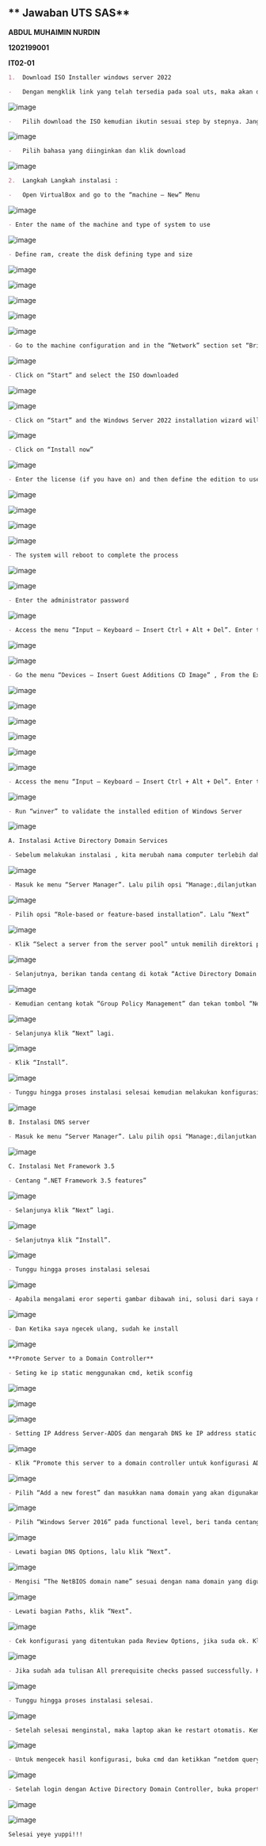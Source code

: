 ## 				** Jawaban UTS SAS**

**ABDUL MUHAIMIN NURDIN**

**1202199001**

**IT02-01**


```markdown
1.	Download ISO Installer windows server 2022
```

```markdown
-	Dengan mengklik link yang telah tersedia pada soal uts, maka akan dibawa ke link tersebut dengan tampilan seperti dibawah ini :
```



![image](https://user-images.githubusercontent.com/62064492/143055397-36f7dd74-54c5-40a8-8dbc-c01f3b9af267.png)



```markdown
-	Pilih download the ISO kemudian ikutin sesuai step by stepnya. Jangan lupa centang "yes" kemudian continue
```
![image](https://user-images.githubusercontent.com/62064492/143053175-653f48de-9823-4f51-8a0b-3e45a5b30969.png)


```markdown
-	Pilih bahasa yang diinginkan dan klik download
```

![image](https://user-images.githubusercontent.com/62064492/143054412-3007ddec-869b-4b2a-8005-904741790331.png)

```markdown
2.	Langkah Langkah instalasi :
```

```markdown
-	Open VirtualBox and go to the “machine – New” Menu


```

![image](https://user-images.githubusercontent.com/62064492/143054598-1f6e6fc3-c1a7-4a57-ab2b-78f2d7e2ebef.png)


```markdown
- Enter the name of the machine and type of system to use
```

![image](https://user-images.githubusercontent.com/62064492/143054762-87d1d4a1-858f-444d-8a39-52aef92be822.png)

```markdown
- Define ram, create the disk defining type and size
```

![image](https://user-images.githubusercontent.com/62064492/143054912-54ba54b0-578d-48fc-9683-3af3273c0a5f.png)

![image](https://user-images.githubusercontent.com/62064492/143055084-ee7c4214-06c5-45be-9730-de3a94b1a693.png)

![image](https://user-images.githubusercontent.com/62064492/143055198-bc2a0183-3407-4eb7-a44d-e1f0b6a4dfc0.png)

![image](https://user-images.githubusercontent.com/62064492/143055756-ac239256-e401-450b-9820-5af8044f2f3b.png)

![image](https://user-images.githubusercontent.com/62064492/143055916-67c941d0-c713-4ef4-a6b5-717256fc449d.png)

```markdown
- Go to the machine configuration and in the “Network” section set “Bridge adapter”
```

![image](https://user-images.githubusercontent.com/62064492/143056170-c0aeb41f-8827-4925-9031-036b48e052b6.png)



```markdown
- Click on “Start” and select the ISO downloaded
```


![image](https://user-images.githubusercontent.com/62064492/143056320-0b7067e7-d5cc-44f3-b603-9a4948458450.png)

![image](https://user-images.githubusercontent.com/62064492/143056354-4c788dd4-9e99-4b56-a35e-8a174c7d4c45.png)

```markdown
- Click on “Start” and the Windows Server 2022 installation wizard will load
```

![image](https://user-images.githubusercontent.com/62064492/143063440-38670bfb-ec6c-4faa-aebc-153a7335261b.png)

```markdown
- Click on “Install now”
```

![image](https://user-images.githubusercontent.com/62064492/143063713-1c3f1ff1-f6eb-4818-adf7-e08f8b6f9a46.png)

```markdown
- Enter the license (if you have on) and then define the edition to use, Accept the license and then proceed with the installation of Windows Server 2022
```

![image](https://user-images.githubusercontent.com/62064492/143056936-1217ebea-2615-42be-8fc5-aab38dc8f412.png)

![image](https://user-images.githubusercontent.com/62064492/143056983-b9f82028-a4bd-4559-b990-7308468b0e4d.png)

![image](https://user-images.githubusercontent.com/62064492/143057019-910c5a7a-e41a-48a2-802a-a6c8b9c504b0.png)

![image](https://user-images.githubusercontent.com/62064492/143057060-3828692f-ecc5-4685-9922-f30aad714be5.png)


```markdown
- The system will reboot to complete the process
```

![image](https://user-images.githubusercontent.com/62064492/143057224-a70441ce-bcf8-4409-a7f6-7cd86045008e.png)

![image](https://user-images.githubusercontent.com/62064492/143057254-ba41bec5-2b5c-45e3-b628-24ecdbb7dcda.png)

```markdown
- Enter the administrator password
```
![image](https://user-images.githubusercontent.com/62064492/143057361-78d2d5d6-c2d0-42c2-82c5-5e9c2e1f2f50.png)

```markdown
- Access the menu “Input – Keyboard – Insert Ctrl + Alt + Del”. Enter the password created and wait for the configuration to load
```

![image](https://user-images.githubusercontent.com/62064492/143057442-756f4682-c260-467c-9f2a-88ebfbe57c52.png)

![image](https://user-images.githubusercontent.com/62064492/143057473-4cdefe33-c527-45f2-a2c4-0ad5167cbb36.png)


```markdown
- Go the menu “Devices – Insert Guest Additions CD Image” , From the Explorer run this and follow the steps pf the wizard. Reboot the machine
```

![image](https://user-images.githubusercontent.com/62064492/143057576-ab4e6e92-dee8-448e-8517-7896762ff6f3.png)

![image](https://user-images.githubusercontent.com/62064492/143057600-a4b5bfa4-87a5-412c-bb41-23ec20e4c293.png)

![image](https://user-images.githubusercontent.com/62064492/143057633-ff164af7-0320-4951-8a90-334ac7b81127.png)

![image](https://user-images.githubusercontent.com/62064492/143057688-6d498c5c-7804-4630-bf67-19c2855d6d4e.png)

![image](https://user-images.githubusercontent.com/62064492/143057798-c2e68da7-ff7a-465e-86ee-8a163429e018.png)

![image](https://user-images.githubusercontent.com/62064492/143057841-793a837d-8ce0-419d-bcbd-7d5f0a693e06.png)


```markdown
- Access the menu “Input – Keyboard – Insert Ctrl + Alt + Del”. Enter the password created and wait for the configuration to load
```
![image](https://user-images.githubusercontent.com/62064492/143057955-b7282bcd-8bc1-40f9-858e-b2c40e1bcfbc.png)

```markdown
- Run “winver” to validate the installed edition of Windows Server
```

![image](https://user-images.githubusercontent.com/62064492/143058074-ab6a8d6f-8421-433e-afd9-3d1873a4123c.png)

```markdown
A. Instalasi Active Directory Domain Services
```

```markdown
- Sebelum melakukan instalasi , kita merubah nama computer terlebih dahulu dengan masuk ke windows powershell. Kemudian ketikkan “rename-computer -Newname Server2022”
```

![image](https://user-images.githubusercontent.com/62064492/143058230-c8536ec9-1ac0-4789-9b63-0b592839313d.png)

```markdown
- Masuk ke menu “Server Manager”. Lalu pilih opsi “Manage:,dilanjutkan dengan mengklik “Add Roles and Features”. Kemudian klik “Next”.
```
![image](https://user-images.githubusercontent.com/62064492/143058338-b6117d81-8479-4860-94f9-f4371a630f72.png)

```markdown
- Pilih opsi “Role-based or feature-based installation”. Lalu “Next”
```

![image](https://user-images.githubusercontent.com/62064492/143058402-8450dfce-0c8f-4b3a-b14d-4da3691fd439.png)

```markdown
- Klik “Select a server from the server pool” untuk memilih direktori penyimpanan lokal. Lalu “Next”
```

![image](https://user-images.githubusercontent.com/62064492/143058537-a5d1dc41-1d55-405d-8fea-ce5335b89c61.png)

```markdown
- Selanjutnya, berikan tanda centang di kotak “Active Directory Domain Services”. Saat anda mencentang kotak, disebelah kanan muncul penjelasan singkat tentang ADDS dan cara kerjanya. Lalu klik “Add Features”.
```
![image](https://user-images.githubusercontent.com/62064492/143058626-b950b867-673b-4be0-8644-571d715e5c91.png)

```markdown
- Kemudian centang kotak “Group Policy Management” dan tekan tombol “Next”.
```

![image](https://user-images.githubusercontent.com/62064492/143058709-2e1fce7f-3cf7-4203-9ec1-5aa1600f3e04.png)

```markdown
- Selanjunya klik “Next” lagi.
```
![image](https://user-images.githubusercontent.com/62064492/143058812-7cc2737b-c66a-4d48-bce0-ebab12dfc834.png)

```markdown
- Klik “Install”.
```

![image](https://user-images.githubusercontent.com/62064492/143058927-66049ec4-f165-4ffa-a11f-d3ba398feaef.png)

```markdown
- Tunggu hingga proses instalasi selesai kemudian melakukan konfigurasi ADDS
```
![image](https://user-images.githubusercontent.com/62064492/143059056-4b3a2b2c-c4a3-43c7-bf11-a974412b383e.png)



```markdown
B. Instalasi DNS server
```

```markdown
- Masuk ke menu “Server Manager”. Lalu pilih opsi “Manage:,dilanjutkan dengan mengklik “Add Roles and Features”. Kemudian klik “Next”. Stepnya sama seperti instalasi active directory. Kita perlu menginstal dan mengonfigurasi peran Active Directory dan server DNS untuk bekerja bersama. 
```

![image](https://user-images.githubusercontent.com/62064492/143059169-bc75ab5c-54dc-474f-b9b1-a809f8547103.png)



```markdown
C. Instalasi Net Framework 3.5
```

```markdown
- Centang “.NET Framework 3.5 features”
```

![image](https://user-images.githubusercontent.com/62064492/143059289-ca4aa9b0-e658-445c-b6eb-7b01ddb2192e.png)

```markdown
- Selanjunya klik “Next” lagi.
```

![image](https://user-images.githubusercontent.com/62064492/143059414-e40ac556-cbd2-4192-8fc6-3459d68decd8.png)

```markdown
- Selanjutnya klik “Install”.
```
![image](https://user-images.githubusercontent.com/62064492/143059520-231922be-4757-4c00-bf38-e89398e48da4.png)

```markdown
- Tunggu hingga proses instalasi selesai
```

![image](https://user-images.githubusercontent.com/62064492/143059642-a839d8d3-231c-4f1e-8a5a-fe37c474cb02.png)

```markdown
- Apabila mengalami eror seperti gambar dibawah ini, solusi dari saya melakukan windows update ke versi 21H1 yang dimana sudah include instalasi .NET Framework 3.5 
```
![image](https://user-images.githubusercontent.com/62064492/143059738-7efa2ff3-83f2-42e2-9f84-578082f27a29.png)

```markdown
- Dan Ketika saya ngecek ulang, sudah ke install

```
![image](https://user-images.githubusercontent.com/62064492/143059913-323cfebb-8baa-4d03-b6c4-e78dad592013.png)


```markdown
**Promote Server to a Domain Controller**
```

```markdown
- Seting ke ip static menggunakan cmd, ketik sconfig
```

![image](https://user-images.githubusercontent.com/62064492/143060040-3187b4bc-c2ef-442e-924a-36ef3cebe5a4.png)

![image](https://user-images.githubusercontent.com/62064492/143060060-92f95ebf-600c-4c5e-8df0-fea1880b923f.png)

![image](https://user-images.githubusercontent.com/62064492/143060089-187e310d-b30c-46d6-b23a-0e22b7b89e6c.png)

```markdown
- Setting IP Address Server-ADDS dan mengarah DNS ke IP address static yang digunakan.
```

![image](https://user-images.githubusercontent.com/62064492/143060278-638d7a68-2f9f-4e0a-ac89-b449a6b29bc1.png)

```markdown
- Klik “Promote this server to a domain controller untuk konfigurasi ADDS
```
![image](https://user-images.githubusercontent.com/62064492/143060623-08bef976-72e9-424a-a31b-668860218189.png)

```markdown
- Pilih “Add a new forest” dan masukkan nama domain yang akan digunakan pada Root Domain Name. Misalnya disini saya menggunakan domain “Aim.com”
```
![image](https://user-images.githubusercontent.com/62064492/143062005-9155bdfa-ea42-4cb3-91ec-3e4b0072998a.png)

```markdown
- Pilih “Windows Server 2016” pada functional level, beri tanda centang pada “Domain Name System (DNS) server” dan ”Global Catalog (GC)”. Serta mengisi password Directory Services Restore Mode dengan kriteria strong password.
```

![image](https://user-images.githubusercontent.com/62064492/143062084-1c336f87-a714-444b-badc-ce385c59e73c.png)

```markdown
- Lewati bagian DNS Options, lalu klik “Next”.
```

![image](https://user-images.githubusercontent.com/62064492/143064837-a5dd8d07-d77c-4cbe-a96d-eb6b2a120c6e.png)

```markdown
- Mengisi “The NetBIOS domain name” sesuai dengan nama domain yang digunakan.
```
![image](https://user-images.githubusercontent.com/62064492/143062175-cfc66680-5ce8-40e5-b879-13239b76cd74.png)

```markdown
- Lewati bagian Paths, klik “Next”.
```

![image](https://user-images.githubusercontent.com/62064492/143062494-2c7a08ce-49f3-40db-ad12-4490ec112b99.png)

```markdown
- Cek konfigurasi yang ditentukan pada Review Options, jika suda ok. Klik “Next”.
```
![image](https://user-images.githubusercontent.com/62064492/143062586-0f8f8e3b-1a2b-4546-9779-f70238828d1a.png)

```markdown
- Jika sudah ada tulisan All prerequisite checks passed successfully. Klik “Install” untuk apply konfigurasi yang sudah ditentukan.
```
![image](https://user-images.githubusercontent.com/62064492/143062766-88e37beb-aa83-4b18-ba2d-b20fec2e6c8f.png)

```markdown
- Tunggu hingga proses instalasi selesai.
```

![image](https://user-images.githubusercontent.com/62064492/143062877-c7a3a0e7-cdd8-404a-9ac2-a4204c5bfd46.png)

```markdown
- Setelah selesai menginstal, maka laptop akan ke restart otomatis. Kemudian login menggunakan password administrator
```
![image](https://user-images.githubusercontent.com/62064492/143063003-05d43408-9b66-47a4-b1eb-c0244616cba2.png)

```markdown
- Untuk mengecek hasil konfigurasi, buka cmd dan ketikkan “netdom query fsmo”
```

![image](https://user-images.githubusercontent.com/62064492/143063107-abcd1b4e-08d8-44a0-a75b-c1365c377279.png)

```markdown
- Setelah login dengan Active Directory Domain Controller, buka properti TCP/IP koneksi jaringan Anda. Anda dapat melihat Alamat IP server DNS yang disukai
```

![image](https://user-images.githubusercontent.com/62064492/143063183-bdb4c10d-c204-41d6-b2b5-67c1ccd33348.png)

![image](https://user-images.githubusercontent.com/62064492/143063217-4601d716-724f-482e-a080-0107a4cf0656.png)

```markdown
Selesai yeye yuppi!!!
```



















